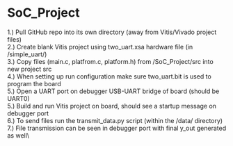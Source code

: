 # SoC_Project
1.) Pull GitHub repo into its own directory (away from Vitis/Vivado project files)\
2.) Create blank Vitis project using two_uart.xsa hardware file (in /simple_uart/)\
3.) Copy files (main.c, platfrom.c, platform.h) from /SoC_Project/src into new project src\
4.) When setting up run configuration make sure two_uart.bit is used to program the board\
5.) Open a UART port on debugger USB-UART bridge of board (should be UART0)\
5.) Build and run Vitis project on board, should see a startup message on debugger port\
6.) To send files run the transmit_data.py script (within the /data/ directory)\
7.) File transmission can be seen in debugger port with final y_out generated as well\
